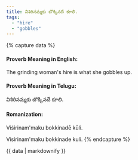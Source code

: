 ```yaml
---
title: విశిరినమ్మకు బొక్కినదే కూలి.
tags:
  - "hire"
  - "gobbles"
---
```


{% capture data %}
#### Proverb Meaning in English:
The grinding woman's hire is what she gobbles up.

#### Proverb Meaning in Telugu:
విశిరినమ్మకు బొక్కినదే కూలి.

#### Romanization:
Viśirinam'maku bokkinadē kūli.

Visirinam'maku bokkinade kuli.
{% endcapture %}

{{ data | markdownify }}

